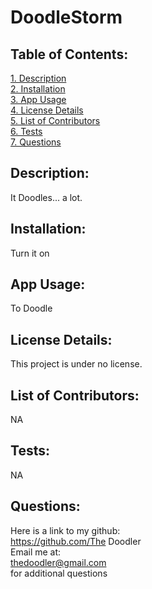 # DoodleStorm  
  
 ## Table of Contents:  
[1. Description](#Description)  
[2. Installation](#Installation)  
[3. App Usage](#App-Usage)  
[4. License Details](#License-Details)  
[5. List of Contributors](#List-of-Contributors)  
[6. Tests](#Tests)  
[7. Questions](#Questions)  
## Description:
It Doodles... a lot.
## Installation:
Turn it on
## App Usage:
To Doodle
## License Details: 
 This project is under no license.   
## List of Contributors:
NA
## Tests:
NA
## Questions:
 Here is a link to my github:  
https://github.com/The Doodler  
 Email me at:  
thedoodler@gmail.com  
for additional questions
